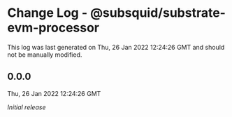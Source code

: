 # Change Log - @subsquid/substrate-evm-processor

This log was last generated on Thu, 26 Jan 2022 12:24:26 GMT and should not be manually modified.

## 0.0.0
Thu, 26 Jan 2022 12:24:26 GMT

_Initial release_

